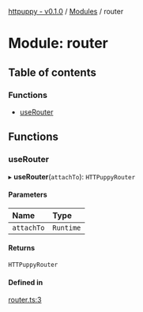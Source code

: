 [httpuppy - v0.1.0](../README.md) / [Modules](../modules.md) / router

# Module: router

## Table of contents

### Functions

- [useRouter](router.md#userouter)

## Functions

### useRouter

▸ **useRouter**(`attachTo`): `HTTPuppyRouter`

#### Parameters

| Name | Type |
| :------ | :------ |
| `attachTo` | `Runtime` |

#### Returns

`HTTPuppyRouter`

#### Defined in

[router.ts:3](https://github.com/abschill/httpuppy/blob/7cda2cd/src/router.ts#L3)
